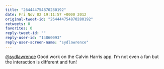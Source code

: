 ```yaml
---
title: "264444754870280192"
date: Fri Nov 02 19:11:57 +0000 2012
original-tweet-id: "264444754870280192"
retweets: 0
favorites: 0
reply-tweet-id: ""
reply-user-id: "14860093"
reply-user-screen-name: "sydlawrence"
---
```

<a href="https://twitter.com/sydlawrence">@sydlawrence</a> Good work on the Calvin Harris app. I’m not even a fan but the interaction is different and fun!
